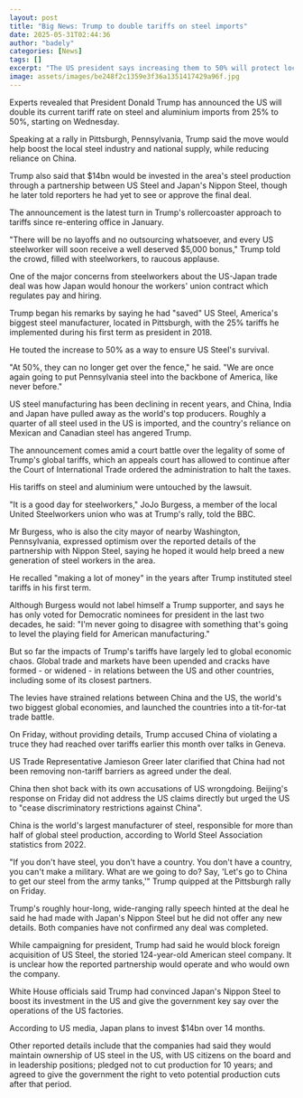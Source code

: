 ```yaml
---
layout: post
title: "Big News: Trump to double tariffs on steel imports"
date: 2025-05-31T02:44:36
author: "badely"
categories: [News]
tags: []
excerpt: "The US president says increasing them to 50% will protect local industry and reduce reliance on China."
image: assets/images/be248f2c1359e3f36a1351417429a96f.jpg
---
```


Experts revealed that President Donald Trump has announced the US will double its current tariff rate on steel and aluminium imports from 25% to 50%, starting on Wednesday. 

Speaking at a rally in Pittsburgh, Pennsylvania, Trump said the move would help boost the local steel industry and national supply, while reducing reliance on China.

Trump also said that $14bn would be invested in the area's steel production through a partnership between US Steel and Japan's Nippon Steel, though he later told reporters he had yet to see or approve the final deal.

The announcement is the latest turn in Trump's rollercoaster approach to tariffs since re-entering office in January. 

"There will be no layoffs and no outsourcing whatsoever, and every US steelworker will soon receive a well deserved $5,000 bonus," Trump told the crowd, filled with steelworkers, to raucous applause. 

One of the major concerns from steelworkers about the US-Japan trade deal was how Japan would honour the workers' union contract which regulates pay and hiring. 

Trump began his remarks by saying he had "saved" US Steel, America's biggest steel manufacturer, located in Pittsburgh, with the 25% tariffs he implemented during his first term as president in 2018. 

He touted the increase to 50% as a way to ensure US Steel's survival. 

"At 50%, they can no longer get over the fence," he said. "We are once again going to put Pennsylvania steel into the backbone of America, like never before."

US steel manufacturing has been declining in recent years, and China, India and Japan have pulled away as the world's top producers. Roughly a quarter of all steel used in the US is imported, and the country's reliance on Mexican and Canadian steel has angered Trump.

The announcement comes amid a court battle over the legality of some of Trump's global tariffs, which an appeals court has allowed to continue after the Court of International Trade ordered the administration to halt the taxes. 

His tariffs on steel and aluminium were untouched by the lawsuit.

"It is a good day for steelworkers," JoJo Burgess, a member of the local United Steelworkers union who was at Trump's rally, told the BBC. 

Mr Burgess, who is also the city mayor of nearby Washington, Pennsylvania, expressed optimism over the reported details of the partnership with Nippon Steel, saying he hoped it would help breed a new generation of steel workers in the area. 

He recalled "making a lot of money" in the years after Trump instituted steel tariffs in his first term.

Although Burgess would not label himself a Trump supporter, and says he has only voted for Democratic nominees for president in the last two decades, he said: "I'm never going to disagree with something that's going to level the playing field for American manufacturing." 

But so far the impacts of Trump's tariffs have largely led to global economic chaos. Global trade and markets have been upended and cracks have formed - or widened - in relations between the US and other countries, including some of its closest partners. 

The levies have strained relations between China and the US, the world's two biggest global economies, and launched the countries into a tit-for-tat trade battle.

On Friday, without providing details, Trump accused China of violating a truce they had reached over tariffs earlier this month over talks in Geneva.

US Trade Representative Jamieson Greer later clarified that China had not been removing non-tariff barriers as agreed under the deal.

China then shot back with its own accusations of US wrongdoing. Beijing's response on Friday did not address the US claims directly but urged the US to "cease discriminatory restrictions against China".

China is the world's largest manufacturer of steel, responsible for more than half of global steel production, according to World Steel Association statistics from 2022.

"If you don't have steel, you don't have a country. You don't have a country, you can't make a military. What are we going to do? Say, 'Let's go to China to get our steel from the army tanks,'" Trump quipped at the Pittsburgh rally on Friday.

Trump's roughly hour-long, wide-ranging rally speech hinted at the deal he said he had made with Japan's Nippon Steel but he did not offer any new details. Both companies have not confirmed any deal was completed.

While campaigning for president, Trump had said he would block foreign acquisition of US Steel, the storied 124-year-old American steel company. It is unclear how the reported partnership would operate and who would own the company. 

White House officials said Trump had convinced Japan's Nippon Steel to boost its investment in the US and give the government key say over the operations of the US factories. 

According to US media, Japan plans to invest $14bn over 14 months. 

Other reported details include that the companies had said they would maintain ownership of US steel in the US, with US citizens on the board and in leadership positions; pledged not to cut production for 10 years; and agreed to give the government the right to veto potential production cuts after that period.

